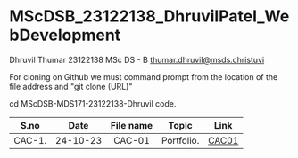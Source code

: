 # MScDSB_23122138_DhruvilPatel_WebDevelopment

Dhruvil Thumar
23122138
MSc DS - B
thumar.dhruvil@msds.christuvi

For cloning on Github we must command prompt from the location of the file address and "git clone (URL)"

cd MScDSB-MDS171-23122138-Dhruvil
code.



|S.no|Date|File name|Topic|Link|
|:----:|:----:|:---:|:----:|:----:|
|CAC-1.|24-10-23|CAC-01|Portfolio.|[CAC01](https://dhruvilpatel02.github.io/MScDSB_23122138_DhruvilPatel_WebDevelopment/)|

